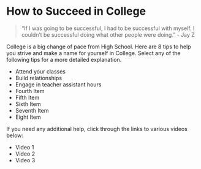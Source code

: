 # How to Succeed in College

> “If I was going to be successful, I had to be successful with myself. I couldn’t be successful doing what other people were doing.” - Jay Z

College is a big change of pace from High School. 
Here are 8 tips to help you strive and make a name for yourself in College.
Select any of the following tips for a more detailed explanation.

- Attend your classes
- Build relationships
- Engage in teacher assistant hours
- Fourth Item
- Fifth Item
- Sixth Item
- Seventh Item
- Eight Item



If you need any additional help, click through the links to various videos below:
- Video 1
- Video 2
- Video 3


